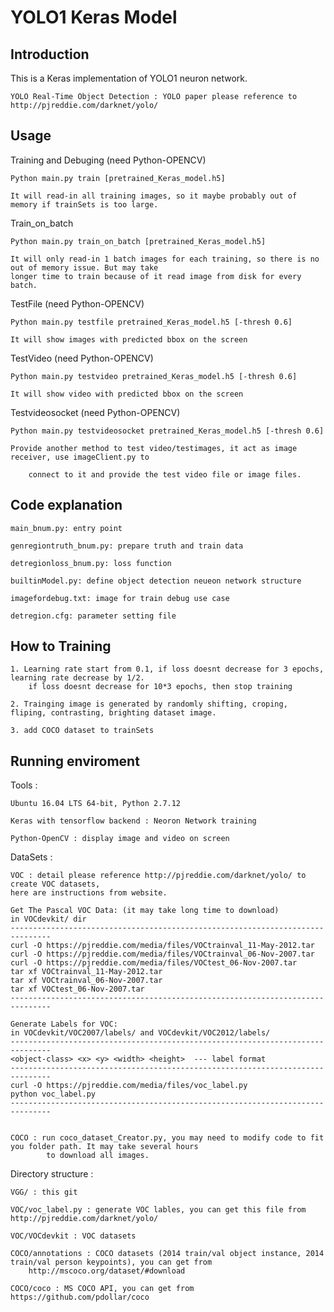 # YOLO1 Keras Model

Introduction
---------------------------------------------------------------------------------------------------

This is a Keras implementation of YOLO1 neuron network. 

    YOLO Real-Time Object Detection : YOLO paper please reference to http://pjreddie.com/darknet/yolo/


Usage
---------------------------------------------------------------------------------------

Training and Debuging (need Python-OPENCV)

    Python main.py train [pretrained_Keras_model.h5]
    
    It will read-in all training images, so it maybe probably out of memory if trainSets is too large.
    
    
Train_on_batch

    Python main.py train_on_batch [pretrained_Keras_model.h5]
    
    It will only read-in 1 batch images for each training, so there is no out of memory issue. But may take
    longer time to train because of it read image from disk for every batch.
    
    
TestFile (need Python-OPENCV)

    Python main.py testfile pretrained_Keras_model.h5 [-thresh 0.6]
    
    It will show images with predicted bbox on the screen


TestVideo (need Python-OPENCV)

    Python main.py testvideo pretrained_Keras_model.h5 [-thresh 0.6]
    
    It will show video with predicted bbox on the screen
    
Testvideosocket (need Python-OPENCV)

    Python main.py testvideosocket pretrained_Keras_model.h5 [-thresh 0.6]
    
    Provide another method to test video/testimages, it act as image receiver, use imageClient.py to
    
        connect to it and provide the test video file or image files. 
        

Code explanation
---------------------------------------------------------------------------------------------

    main_bnum.py: entry point
    
    genregiontruth_bnum.py: prepare truth and train data
    
    detregionloss_bnum.py: loss function
    
    builtinModel.py: define object detection neueon network structure
    
    imagefordebug.txt: image for train debug use case
    
    detregion.cfg: parameter setting file


How to Training
------------------------------------------------------------------------------------------------

    1. Learning rate start from 0.1, if loss doesnt decrease for 3 epochs, learning rate decrease by 1/2.
        if loss doesnt decrease for 10*3 epochs, then stop training
        
    2. Trainging image is generated by randomly shifting, croping, fliping, contrasting, brighting dataset image.
        
    3. add COCO dataset to trainSets
    

Running enviroment
--------------------------------------------------------------------------------------------

Tools :

    Ubuntu 16.04 LTS 64-bit, Python 2.7.12
  
    Keras with tensorflow backend : Neoron Network training

    Python-OpenCV : display image and video on screen

DataSets :
  
    VOC : detail please reference http://pjreddie.com/darknet/yolo/ to create VOC datasets, 
    here are instructions from website.
    
    Get The Pascal VOC Data: (it may take long time to download)
    in VOCdevkit/ dir
    -------------------------------------------------------------------------------
    curl -O https://pjreddie.com/media/files/VOCtrainval_11-May-2012.tar
    curl -O https://pjreddie.com/media/files/VOCtrainval_06-Nov-2007.tar
    curl -O https://pjreddie.com/media/files/VOCtest_06-Nov-2007.tar
    tar xf VOCtrainval_11-May-2012.tar
    tar xf VOCtrainval_06-Nov-2007.tar
    tar xf VOCtest_06-Nov-2007.tar
    -------------------------------------------------------------------------------
    
    Generate Labels for VOC:
    in VOCdevkit/VOC2007/labels/ and VOCdevkit/VOC2012/labels/
    -------------------------------------------------------------------------------
    <object-class> <x> <y> <width> <height>  --- label format
    -------------------------------------------------------------------------------
    curl -O https://pjreddie.com/media/files/voc_label.py
    python voc_label.py
    -------------------------------------------------------------------------------
    
    
    COCO : run coco_dataset_Creator.py, you may need to modify code to fit you folder path. It may take several hours 
            to download all images.

Directory structure :

    VGG/ : this git
    
    VOC/voc_label.py : generate VOC lables, you can get this file from http://pjreddie.com/darknet/yolo/
    
    VOC/VOCdevkit : VOC datasets
    
    COCO/annotations : COCO datasets (2014 train/val object instance, 2014 train/val person keypoints), you can get from
        http://mscoco.org/dataset/#download
    
    COCO/coco : MS COCO API, you can get from https://github.com/pdollar/coco
